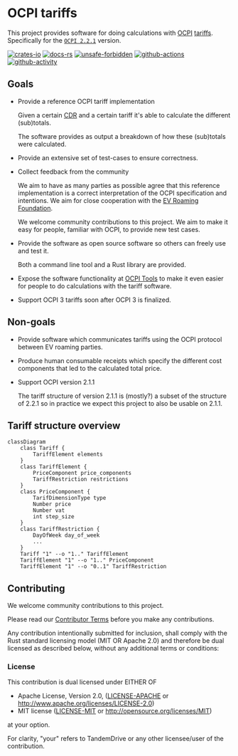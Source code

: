 # OCPI tariffs

This project provides software for doing calculations with [OCPI][ocpi]
[tariffs][tariffs]. Specifically for the [`OCPI 2.2.1`](https://evroaming.org/app/uploads/2021/11/OCPI-2.2.1.pdf)
version.

[![crates-io]](https://crates.io/crates/ocpi-tariffs "Crates.io version")
[![docs-rs]](https://docs.rs/ocpi-tariffs "Documentation")
[![unsafe-forbidden]](https://github.com/rust-secure-code/safety-dance/ "Unsafe forbidden")
[![github-actions]](https://github.com/tandemdrive/ocpi-tariffs/actions "CI")
[![github-activity]](https://github.com/tandemdrive/ocpi-tariffs/commits "Commit activity")

[crates-io]: https://img.shields.io/crates/v/ocpi-tariffs.svg?logo=rust
[docs-rs]: https://img.shields.io/docsrs/ocpi-tariffs/latest?logo=docs.rs
[unsafe-forbidden]: https://img.shields.io/badge/unsafe-forbidden-success.svg
[github-actions]: https://img.shields.io/github/actions/workflow/status/tandemdrive/ocpi-tariffs/rust.yml?branch=main
[github-activity]: https://img.shields.io/github/last-commit/tandemdrive/ocpi-tariffs
[ocpi]: https://evroaming.org/ocpi-background/
[tariffs]: https://github.com/ocpi/ocpi/blob/2.2.1/mod_tariffs.asciidoc#1-tariffs-module


## Goals

- Provide a reference OCPI tariff implementation

  Given a certain
  [CDR](https://github.com/ocpi/ocpi/blob/2.2.1/mod_cdrs.asciidoc) and
  a certain tariff it's able to calculate the different (sub)totals.

  The software provides as output a breakdown of how these (sub)totals were
  calculated.

- Provide an extensive set of test-cases to ensure correctness.

- Collect feedback from the community

  We aim to have as many parties as possible agree that this reference
  implementation is a correct interpretation of the OCPI specification and
  intentions. We aim for close cooperation with the [EV Roaming
  Foundation](https://evroaming.org/).

  We welcome community contributions to this project. We aim to make it easy for
  people, familiar with OCPI, to provide new test cases.

- Provide the software as open source software so others can freely use and
  test it.

  Both a command line tool and a Rust library are provided.

- Expose the software functionality at [OCPI Tools](https://ocpi-tools.com/)
  to make it even easier for people to do calculations with the tariff
  software.

- Support OCPI 3 tariffs soon after OCPI 3 is finalized.

## Non-goals

- Provide software which communicates tariffs using the OCPI protocol between
  EV roaming parties.

- Produce human consumable receipts which specify the different cost components
  that led to the calculated total price.

- Support OCPI version 2.1.1

  The tariff structure of version 2.1.1 is (mostly?) a subset of the structure
  of 2.2.1 so in practice we expect this project to also be usable on 2.1.1.

## Tariff structure overview

```mermaid
classDiagram
    class Tariff {
        TariffElement elements
    }
    class TariffElement {
        PriceComponent price_components
        TariffRestriction restrictions
    }
    class PriceComponent {
        TarifDimensionType type
        Number price
        Number vat
        int step_size
    }
    class TariffRestriction {
        DayOfWeek day_of_week
        ...
    }
    Tariff "1" --o "1.." TariffElement
    TariffElement "1" --o "1.." PriceComponent
    TariffElement "1" --o "0..1" TariffRestriction
```

## Contributing

We welcome community contributions to this project.

Please read our [Contributor Terms](CONTRIBUTING.md#contributor-terms) before
you make any contributions.

Any contribution intentionally submitted for inclusion, shall comply with the
Rust standard licensing model (MIT OR Apache 2.0) and therefore be dual licensed
as described below, without any additional terms or conditions:

### License

This contribution is dual licensed under EITHER OF

- Apache License, Version 2.0, ([LICENSE-APACHE](LICENSE-APACHE) or <http://www.apache.org/licenses/LICENSE-2.0>)
- MIT license ([LICENSE-MIT](LICENSE-MIT) or <http://opensource.org/licenses/MIT>)

at your option.

For clarity, "your" refers to TandemDrive or any other licensee/user of the contribution.
